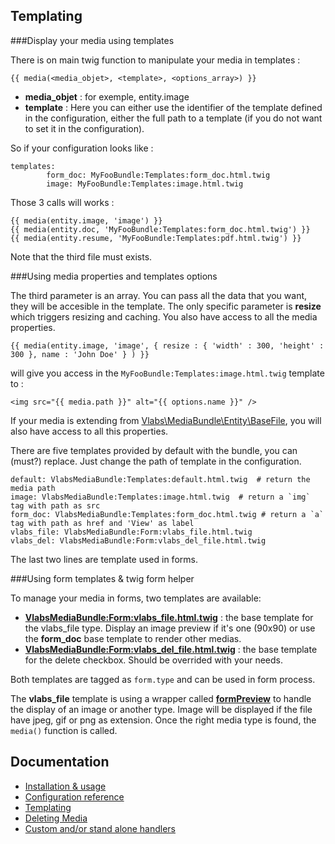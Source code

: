 Templating
----------

###Display your media using templates

There is on main twig function to manipulate your media in templates :

    {{ media(<media_objet>, <template>, <options_array>) }}

+    **media_objet** : for exemple, entity.image
+    **template** : Here you can either use the identifier of the template defined in the configuration, either the full path to a template (if you do not want to set it in the configuration).

So if your configuration looks like :

    templates:
            form_doc: MyFooBundle:Templates:form_doc.html.twig
            image: MyFooBundle:Templates:image.html.twig

Those 3 calls will works :

    {{ media(entity.image, 'image') }}
    {{ media(entity.doc, 'MyFooBundle:Templates:form_doc.html.twig') }}
    {{ media(entity.resume, 'MyFooBundle:Templates:pdf.html.twig') }}

Note that the third file must exists.


###Using media properties and templates options

The third parameter is an array. You can pass all the data that you want, they will be accesible in the template. The only specific parameter is **resize** which triggers resizing and caching.
You also have access to all the media properties.
    
    {{ media(entity.image, 'image', { resize : { 'width' : 300, 'height' : 300 }, name : 'John Doe' } ) }}

will give you access in the `MyFooBundle:Templates:image.html.twig` template to :

    <img src="{{ media.path }}" alt="{{ options.name }}" />

If your media is extending from [Vlabs\MediaBundle\Entity\BaseFile](https://github.com/V-labs/VlabsMediaBundle/blob/master/Entity/BaseFile.php), you will also have access to all this properties.


There are five templates provided by default with the bundle, you can (must?) replace. Just change the path of template in the configuration.

    default: VlabsMediaBundle:Templates:default.html.twig  # return the media path
    image: VlabsMediaBundle:Templates:image.html.twig  # return a `img` tag with path as src
    form_doc: VlabsMediaBundle:Templates:form_doc.html.twig # return a `a` tag with path as href and 'View' as label 
    vlabs_file: VlabsMediaBundle:Form:vlabs_file.html.twig
    vlabs_del: VlabsMediaBundle:Form:vlabs_del_file.html.twig

The last two lines are template used in forms.


###Using form templates & twig form helper

To manage your media in forms, two templates are available:

+    **[VlabsMediaBundle:Form:vlabs_file.html.twig](https://github.com/V-labs/VlabsMediaBundle/blob/master/Resources/views/Form/vlabs_file.html.twig)** : the base template for the vlabs_file type. Display an image preview if it's one (90x90) or use the **form_doc** base template to render other medias.
+    **[VlabsMediaBundle:Form:vlabs_del_file.html.twig](https://github.com/V-labs/VlabsMediaBundle/blob/master/Resources/views/Form/vlabs_del_file.html.twig)** : the base template for the delete checkbox. Should be overrided with your needs.

Both templates are tagged as `form.type` and can be used in form process.   

The **vlabs_file** template is using a wrapper called **[formPreview](https://github.com/V-labs/VlabsMediaBundle/blob/master/Extension/TwigExtension.php#L38)** to handle the display of an image or another type. Image will be displayed if the file have jpeg, gif or png as extension. 
Once the right media type is found, the `media()` function is called.

Documentation
-------------

+   [Installation & usage](https://github.com/V-labs/VlabsMediaBundle/blob/master/Resources/doc/1-bundle-setup-and-usage.md)
+   [Configuration reference](https://github.com/V-labs/VlabsMediaBundle/blob/master/Resources/doc/2-configuration-reference.md)
+   [Templating](https://github.com/V-labs/VlabsMediaBundle/blob/master/Resources/doc/3-templating.md)
+   [Deleting Media](https://github.com/V-labs/VlabsMediaBundle/blob/master/Resources/doc/4-deleting-media.md)
+   [Custom and/or stand alone handlers](https://github.com/V-labs/VlabsMediaBundle/blob/master/Resources/doc/5-custom-stand-alone-handlers.md)